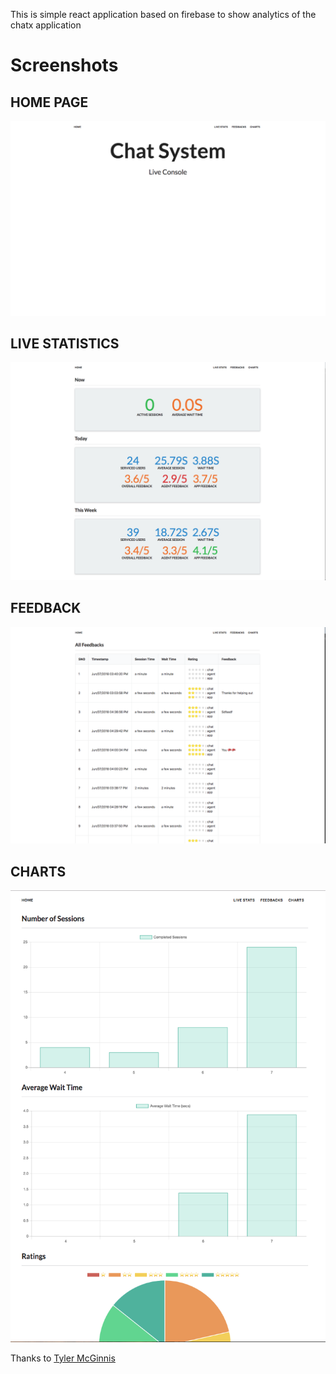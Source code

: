 This is simple react application based on firebase to show analytics of the chatx application

# Screenshots

## HOME PAGE
![Alt text](./imgs/home.png?raw=true "HOME")

## LIVE STATISTICS
![Alt text](./imgs/liveStats.png?raw=true "LIVE STATS")

## FEEDBACK
![Alt text](./imgs/table.png?raw=true "FEEDBACK")

## CHARTS
![Alt text](./imgs/charts.png?raw=true "CHARTS")


Thanks to [Tyler McGinnis](https://twitter.com/tylermcginnis)






